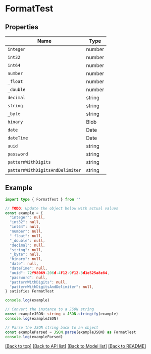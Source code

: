 
# FormatTest


## Properties

Name | Type
------------ | -------------
`integer` | number
`int32` | number
`int64` | number
`number` | number
`_float` | number
`_double` | number
`decimal` | string
`string` | string
`_byte` | string
`binary` | Blob
`date` | Date
`dateTime` | Date
`uuid` | string
`password` | string
`patternWithDigits` | string
`patternWithDigitsAndDelimiter` | string

## Example

```typescript
import type { FormatTest } from ''

// TODO: Update the object below with actual values
const example = {
  "integer": null,
  "int32": null,
  "int64": null,
  "number": null,
  "_float": null,
  "_double": null,
  "decimal": null,
  "string": null,
  "_byte": null,
  "binary": null,
  "date": null,
  "dateTime": null,
  "uuid": 72f98069-206d-4f12-9f12-3d1e525a8e84,
  "password": null,
  "patternWithDigits": null,
  "patternWithDigitsAndDelimiter": null,
} satisfies FormatTest

console.log(example)

// Convert the instance to a JSON string
const exampleJSON: string = JSON.stringify(example)
console.log(exampleJSON)

// Parse the JSON string back to an object
const exampleParsed = JSON.parse(exampleJSON) as FormatTest
console.log(exampleParsed)
```

[[Back to top]](#) [[Back to API list]](../README.md#api-endpoints) [[Back to Model list]](../README.md#models) [[Back to README]](../README.md)


